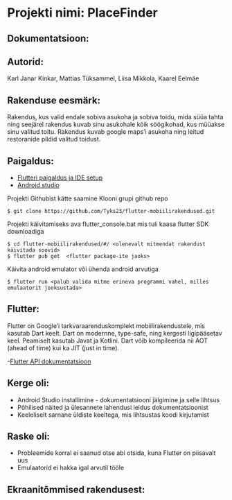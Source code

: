 # Projekti nimi: PlaceFinder

## Dokumentatsioon:

## Autorid: 
Karl Janar Kinkar, Mattias Tüksammel, Liisa Mikkola, Kaarel Eelmäe

## Rakenduse eesmärk:
Rakendus, kus valid endale sobiva asukoha ja sobiva toidu, mida süüa tahta ning seejärel rakendus kuvab sinu asukohale kõik söögikohad, kus müüakse sinu valitud toitu. Rakendus kuvab google maps’i asukoha ning leitud restoranide pildid valitud toidust.

## Paigaldus:
- [Flutteri paigaldus ja IDE setup](https://docs.flutter.dev/get-started/install)
- [Android studio](https://developer.android.com/studio)

Projekti Githubist kätte saamine 
Klooni grupi github repo
```
$ git clone https://github.com/Tyks23/flutter-mobiilirakendused.git
```
Projekti käivitamiseks ava flutter_console.bat mis tuli kaasa flutter SDK downloadiga
```
$ cd flutter-mobiilirakendused/#/ <olenevalt mitmendat rakendust käivitada soovid>
$ flutter pub get  <flutter package-ite jaoks>
```
Käivita android emulator või ühenda android arvutiga
```
$ flutter run <palub valida mitme erineva programmi vahel, milles emulaatorit jooksustada>
```

## Flutter:
Flutter on Google’i tarkvaraarenduskomplekt mobiilirakendustele, mis kasutab Dart keelt. Dart on modernne, type-safe, ning kergesti ligipääsetav keel. Peamiselt kasutab Javat ja Kotlini. 
Dart võib kompileerida nii AOT (ahead of time) kui ka JIT (just in time).

-[Flutter API dokumentatsioon](https://api.flutter.dev/)

## Kerge oli:

- Android Studio installimine - dokumentatsiooni jälgimine ja selle lihtsus
- Põhilised näited ja ülesannete lahendusi leidus dokumentatsioonist
- Keeleliselt sarnane üldiste keeltega, mis lihtsustas koodi kirjutamist

## Raske oli: 

- Probleemide korral ei saanud otse abi otsida, kuna Flutter on piisavalt uus
- Emulaatorid ei hakka igal arvutil tööle

## Ekraanitõmmised rakendusest:
